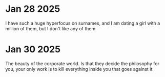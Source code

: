 # Jan 28 2025

I have such a huge hyperfocus on surnames, and I am dating a girl with a million of them, but I don't like any of them

# Jan 30 2025

The beauty of the corporate world. Is that they decide the philosophy for you, your only work is to kill everything inside you that goes against it